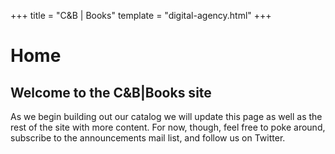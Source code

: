 +++
title = "C&B | Books"
template = "digital-agency.html"
+++
# Home

## Welcome to the C&B|Books site

As we begin building out our catalog we will update this page as well as the rest of the site with more content. For now, though, feel free to poke around, subscribe to the announcements mail list, and follow us on Twitter.
